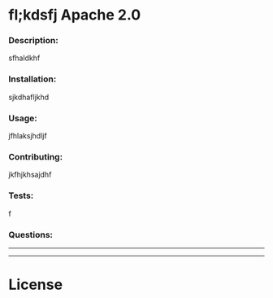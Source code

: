 # fl;kdsfj Apache 2.0
  ### Description:
  sfhaldkhf

  ### Installation:
  sjkdhafljkhd

  ### Usage:
  jfhlaksjhdljf

  ### Contributing:
  jkfhjkhsajdhf

  ### Tests:
  f

  ### Questions:


  ---
  ___

  # License



